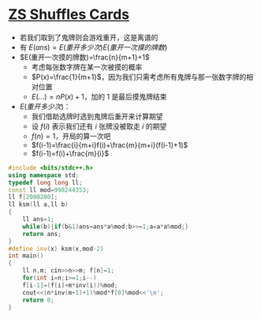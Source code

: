 # [ZS Shuffles Cards](https://www.luogu.com.cn/problem/CF1392H)

- 若我们取到了鬼牌则会游戏重开，这是离谱的
- 有 $E(ans)=E(重开多少次)E(重开一次摸的牌数)$
- $E(重开一次摸的牌数)=\frac{n}{m+1}+1$
  - 考虑每张数字牌在某一次被摸的概率
  - $P(x)=\frac{1}{m+1}$，因为我们只需考虑所有鬼牌与那一张数字牌的相对位置
  - $E(...)=nP(x)+1$，加的 $1$ 是最后摸鬼牌结束
- $E(重开多少次)$：
  - 我们借助选牌时选到鬼牌后重开来计算期望
  - 设 $f(i)$ 表示我们还有 $i$ 张牌没被取走 $i$ 的期望
  - $f(n)=1$，开局的算一次吧
  - $f(i-1)=\frac{i}{m+i}f(i)+\frac{m}{m+i}(f(i-1)+1)$
  - $f(i-1)=f(i)+\frac{m}{i}$

```c++
#include <bits/stdc++.h>
using namespace std;
typedef long long ll;
const ll mod=998244353;
ll f[2000200];
ll ksm(ll a,ll b)
{
    ll ans=1;
    while(b){if(b&1)ans=ans*a%mod;b>>=1;a=a*a%mod;}
    return ans;
}
#define inv(x) ksm(x,mod-2)
int main()
{
    ll n,m; cin>>n>>m; f[n]=1;
    for(int i=n;i>=1;i--)
    f[i-1]=(f[i]+m*inv(i))%mod;
    cout<<(n*inv(m+1)+1)%mod*f[0]%mod<<'\n';
    return 0;
}
```